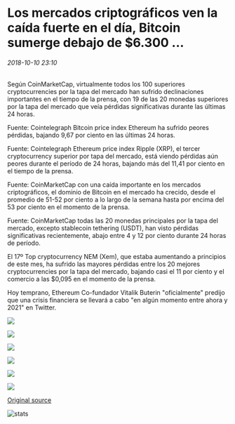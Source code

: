 # Los mercados criptográficos ven la caída fuerte en el día, Bitcoin sumerge debajo de $6.300 ...

###### 2018-10-10 23:10

Según CoinMarketCap, virtualmente todos los 100 superiores cryptocurrencies por la tapa del mercado han sufrido declinaciones importantes en el tiempo de la prensa, con 19 de las 20 monedas superiores por la tapa del mercado que veía pérdidas significativas durante las últimas 24 horas.

Fuente: Cointelegraph Bitcoin price index Ethereum ha sufrido peores pérdidas, bajando 9,67 por ciento en las últimas 24 horas.

Fuente: Cointelegraph Ethereum price index Ripple (XRP), el tercer cryptocurrency superior por tapa del mercado, está viendo pérdidas aún peores durante el período de 24 horas, bajando más del 11,41 por ciento en el tiempo de la prensa.

Fuente: CoinMarketCap con una caída importante en los mercados criptográficos, el dominio de Bitcoin en el mercado ha crecido, desde el promedio de 51-52 por ciento a lo largo de la semana hasta por encima del 53 por ciento en el momento de la prensa.

Fuente: CoinMarketCap todas las 20 monedas principales por la tapa del mercado, excepto stablecoin tethering (USDT), han visto pérdidas significativas recientemente, abajo entre 4 y 12 por ciento durante 24 horas de período.

El 17º Top cryptocurrency NEM (Xem), que estaba aumentando a principios de este mes, ha sufrido las mayores pérdidas entre los 20 mejores cryptocurrencies por la tapa del mercado, bajando casi el 11 por ciento y el comercio a las $0,095 en el momento de la prensa.

Hoy temprano, Ethereum Co-fundador Vitalik Buterin "oficialmente" predijo que una crisis financiera se llevará a cabo "en algún momento entre ahora y 2021" en Twitter.

![](https://s3.cointelegraph.com/storage/uploads/view/252a9b0bd0e6902041fc7dc33374d58f.png)

![](https://s3.cointelegraph.com/storage/uploads/view/53f731515c9fc5fb9510ac8655ba0028.jpg)

![](https://s3.cointelegraph.com/storage/uploads/view/5fbfbfce0e87bdfff6d2034e380c49fb.jpg)

![](https://s3.cointelegraph.com/storage/uploads/view/d2a6a11462e160f846774202c140d591.jpg)

![](https://s3.cointelegraph.com/storage/uploads/view/3c739fbe00e934b5cc129eeb441de562.jpeg)

![](https://s3.cointelegraph.com/storage/uploads/view/18321e77d6ca54bcb5fe783276beb432.jpeg)

[Original source](https://cointelegraph.com/news/crypto-markets-see-sharp-drop-off-on-the-day-bitcoin-dips-below-6-300)

![stats](https://c.statcounter.com/11760860/0/a89fa40b/1/ "stats")